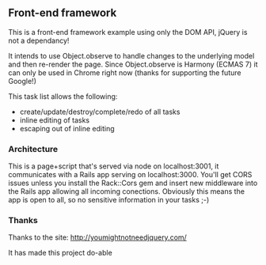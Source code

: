 ## Front-end framework

This is a front-end framework example using only the DOM API, jQuery is not a dependancy!

It intends to use Object.observe to handle changes to the underlying model and then re-render the page. Since Object.observe is Harmony (ECMAS 7) it can only be used in Chrome right now (thanks for supporting the future Google!)

This task list allows the following:
* create/update/destroy/complete/redo of all tasks
* inline editing of tasks
* escaping out of inline editing

### Architecture

This is a page+script that's served via node on localhost:3001, it communicates with a Rails app serving on localhost:3000. You'll get CORS issues unless you install the Rack::Cors gem and insert new middleware into the Rails app allowing all incoming conections. Obviously this means the app is open to all, so no sensitive information in your tasks ;-)

### Thanks

Thanks to the site: http://youmightnotneedjquery.com/

It has made this project do-able